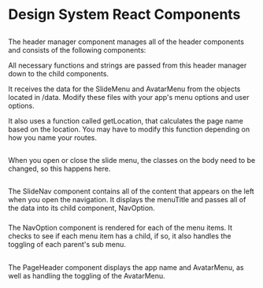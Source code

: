 # Design System React Components

## <HeaderManager />
The header manager component manages all of the header components and consists of the following components:

<BodyClasses/>
<SlideNav />
<PageHeader />

All necessary functions and strings are passed from this header manager down to the child components.

It receives the data for the SlideMenu and AvatarMenu from the objects located in /data. Modify these files with your app's menu options and user options.

It also uses a function called getLocation, that calculates the page name based on the location. You may have to modify this function depending on how you name your routes.


## <BodyClasses />
When you open or close the slide menu, the classes on the body need to be changed, so this happens here.


## <SlideNav />
The SlideNav component contains all of the content that appears on the left when you open the navigation. It displays the menuTitle and passes all of the data into its child component, NavOption.


### <NavOption />
The NavOption component is rendered for each of the menu items. It checks to see if each menu item has a child, if so, it also handles the toggling of each parent's sub menu.

## <PageHeader />
The PageHeader component displays the app name and AvatarMenu, as well as handling the toggling of the AvatarMenu.
